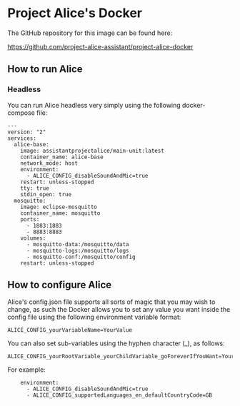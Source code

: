 # Project Alice's Docker

The GitHub repository for this image can be found here:

https://github.com/project-alice-assistant/project-alice-docker

## How to run Alice

### Headless

You can run Alice headless very simply using the following docker-compose file:

```
---
version: "2"
services:
  alice-base:
    image: assistantprojectalice/main-unit:latest
    container_name: alice-base
    network_mode: host
    environment:
      - ALICE_CONFIG_disableSoundAndMic=true
    restart: unless-stopped
    tty: true
    stdin_open: true
  mosquitto:
    image: eclipse-mosquitto
    container_name: mosquitto
    ports:
      - 1883:1883
      - 8883:8883
    volumes:
      - mosquitto-data:/mosquitto/data
      - mosquitto-logs:/mosquitto/logs
      - mosquitto-conf:/mosquitto/config
    restart: unless-stopped
```

## How to configure Alice

Alice's config.json file supports all sorts of magic that you may wish to change, as such the Docker allows you to set any value you want inside the config file using the following environment variable format:
```
ALICE_CONFIG_yourVariableName=YourValue
```
You can also set sub-variables using the hyphen character (_), as follows:
```
ALICE_CONFIG_yourRootVariable_yourChildVariable_goForeverIfYouWant=YourValue
```
For example:
```
    environment:
      - ALICE_CONFIG_disableSoundAndMic=true
      - ALICE_CONFIG_supportedLanguages_en_defaultCountryCode=GB
```

